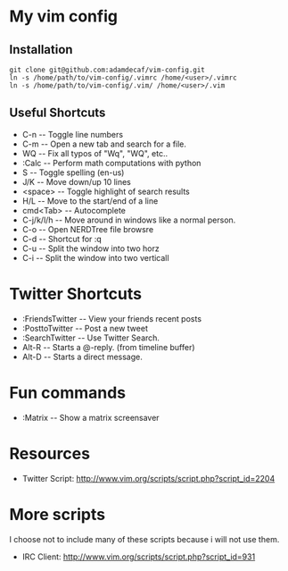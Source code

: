 # My vim config

## Installation

    git clone git@github.com:adamdecaf/vim-config.git
    ln -s /home/path/to/vim-config/.vimrc /home/<user>/.vimrc
    ln -s /home/path/to/vim-config/.vim/ /home/<user>/.vim

## Useful Shortcuts
* C-n                     -- Toggle line numbers
* C-m                     -- Open a new tab and search for a file.
* WQ                      -- Fix all typos of "Wq", "WQ", etc..
* :Calc <expression>      -- Perform math computations with python
* S                       -- Toggle spelling (en-us)
* J/K                     -- Move down/up 10 lines
* &lt;space&gt;           -- Toggle highlight of search results
* H/L                     -- Move to the start/end of a line
* cmd&lt;Tab&gt;          -- Autocomplete
* C-j/k/l/h               -- Move around in windows like a normal person.
* C-o                     -- Open NERDTree file browsre
* C-d                     -- Shortcut for :q
* C-u                     -- Split the window into two horz
* C-i                     -- Split the window into two verticall

# Twitter Shortcuts
* :FriendsTwitter         -- View your friends recent posts
* :PosttoTwitter          -- Post a new tweet
* :SearchTwitter          -- Use Twitter Search.
* Alt-R                   -- Starts a @-reply. (from timeline buffer)
* Alt-D                   -- Starts a direct message.

# Fun commands
* :Matrix                 -- Show a matrix screensaver

# Resources
* Twitter Script: http://www.vim.org/scripts/script.php?script_id=2204

# More scripts
I choose not to include many of these scripts because i will not use them.
* IRC Client: http://www.vim.org/scripts/script.php?script_id=931
